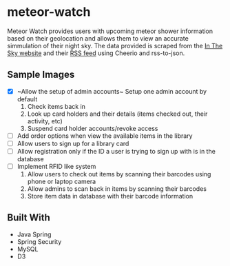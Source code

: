 # meteor-watch

Meteor Watch provides users with upcoming meteor shower information based on their geolocation and allows them to view an accurate simmulation of their night sky. The data provided is scraped from the [In The Sky website](https://in-the-sky.org/) and their [RSS feed](https://in-the-sky.org/rss.php?feed=meteors&latitude=47.60621&longitude=-122.33207&timezone=America/Los_Angeles) using Cheerio and rss-to-json.

## Sample Images

- [x] ~Allow the setup of admin accounts~ Setup one admin account by default
  1. Check items back in
  2. Look up card holders and their details (items checked out, their activity, etc)
  3. Suspend card holder accounts/revoke access
- [ ] Add order options when view the available items in the library
- [ ] Allow users to sign up for a library card
- [ ] Allow registration only if the ID a user is trying to sign up with is in the database
- [ ] Implement RFID like system
  1. Allow users to check out items by scanning their barcodes using phone or laptop camera
  2. Allow admins to scan back in items by scanning their barcodes
  3. Store item data in database with their barcode information

## Built With

* Java Spring
* Spring Security
* MySQL
* D3
